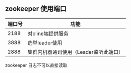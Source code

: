 ## zookeeper 使用端口

端口号| 功能
--|--
2188|对cline端提供服务
3888|选举leader使用
2888|集群内机器通讯使用（Leader监听此端口）

zookeeper 日志不可以直接读取